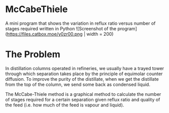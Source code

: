 # McCabeThiele
A mini program that shows the variation in reflux ratio versus number of stages required written in Python
![Screenshot of the program](https://files.catbox.moe/y0zr00.png | width = 200)

# The Problem
In distillation columns operated in refineries, we usually have a trayed tower through which separation takes place by the principle of equimolar counter diffusion. To improve the purity of the distillate, when we get the distillate from the top of the column, we send some back as condensed liquid.

The McCabe-Thiele method is a graphical method to calculate the number of stages required for a certain separation given reflux ratio and quality of the feed (i.e. how much of the feed is vapour and liquid).
